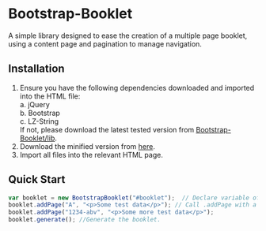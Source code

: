 Bootstrap-Booklet
=================

A simple library designed to ease the creation of a multiple page booklet, using a content page and pagination to manage navigation. 

Installation
------------

1. Ensure you have the following dependencies downloaded and imported into the HTML file: <br />
  a. jQuery <br />
  b. Bootstrap <br />
  c. LZ-String <br />
If not, please download the latest tested version from <a href="https://github.com/HopefulLlama/Bootstrap-Booklet/tree/master/lib">Bootstrap-Booklet/lib</a>.
2. Download the minified version from <a href="https://raw.githubusercontent.com/HopefulLlama/Bootstrap-Booklet/master/bin/bootstrap-booklet-0.1.min.js">here</a>.
3. Import all files into the relevant HTML page.

Quick Start
-----------

```javascript
var booklet = new BootstrapBooklet("#booklet");  // Declare variable of new BootstrapBooklet with parameter being a string, referring to the ID of a div element in the HTML.
booklet.addPage("A", "<p>Some test data</p>"); // Call .addPage with a title and the body HTML.
booklet.addPage("1234-abv", "<p>Some more test data</p>");
booklet.generate(); //Generate the booklet.
```
